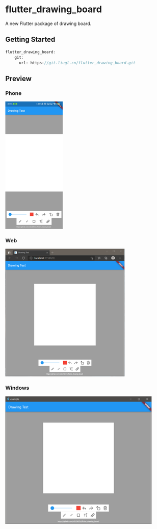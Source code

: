 # flutter_drawing_board

A new Flutter package of drawing board.

## Getting Started
```dart
flutter_drawing_board:
    git:
      url: https://git.liugl.cn/flutter_drawing_board.git
```
## Preview

### Phone
<img src="./preview/phone.jpg" height=400>

### Web
<img src="./preview/web.png" height=400>

### Windows
<img src="./preview/win.png" height=400>